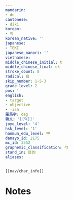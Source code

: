 ```yaml
---
mandarin:
- de
cantonese:
- dik1
korean:
- 적
korean_native: ''
japanese:
- TEKI
japanese_nanori: ''
vietnamese:
middle_chinese_initial: t
middle_chinese_final: ek
stroke_count: 8
radical: 白
skip_number: 1-5-3
grade_level: 2
pos: ''
english:
- target
- objective
- -ish
羅馬字: deg
韓文: '[[덕]]'
joyo_level: '4'
hsk_level: '1'
hanmun_edu_level: 中
danayo_id: 2175
mc_id: 3352
graphemic_classification: 勺
stand_in: 目的
aliases:
---
```

```meta-bind-embed
[[nav/char_info]]
```

# Notes
